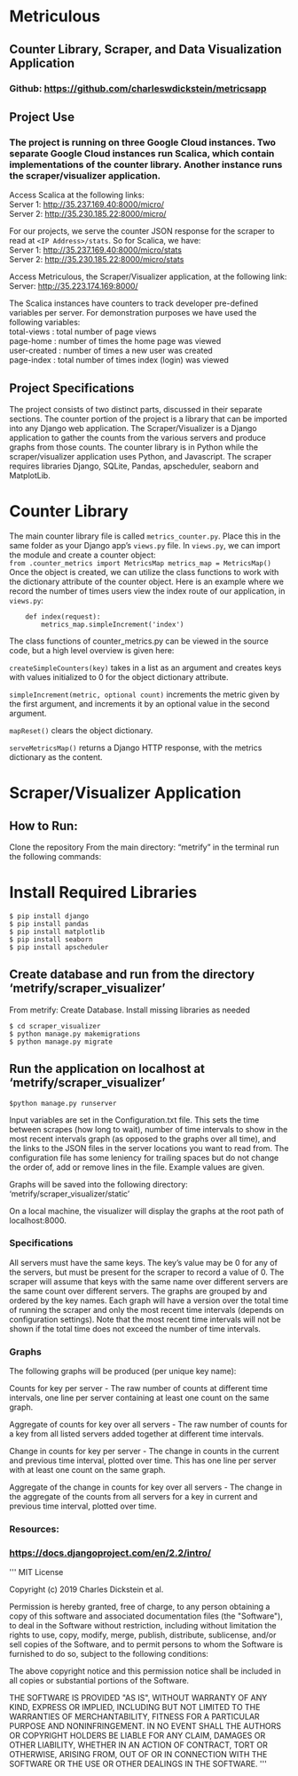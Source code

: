 # Metriculous
## Counter Library, Scraper, and Data Visualization Application
### Github: https://github.com/charleswdickstein/metricsapp

## Project Use

### The project is running on three Google Cloud instances. Two separate Google Cloud instances run Scalica, which contain implementations of the counter library. Another instance runs the scraper/visualizer application. 

Access Scalica at the following links: <br/>
Server 1: http://35.237.169.40:8000/micro/ <br/>
Server 2: http://35.230.185.22:8000/micro/

For our projects, we serve the counter JSON response for the scraper to read at
 `<IP Address>/stats`. So for Scalica, we have:<br/>
Server 1: http://35.237.169.40:8000/micro/stats<br/>
Server 2: http://35.230.185.22:8000/micro/stats

Access Metriculous, the Scraper/Visualizer application, at the following link:<br/>
Server: http://35.223.174.169:8000/


The Scalica instances have counters to track developer pre-defined variables per server. For demonstration purposes we have used the following variables:<br/>
total-views : total number of page views<br/>
page-home : number of times the home page was viewed<br/>
user-created : number of times a new user was created<br/>
page-index : total number of times index (login) was viewed

## Project Specifications

The project consists of two distinct parts, discussed in their separate sections. The counter portion of the project is a library that can be imported into any Django web application. The Scraper/Visualizer is a Django application to gather the counts from the various servers and produce graphs from those counts. The counter library is in Python while the scraper/visualizer application uses Python, and Javascript. The scraper requires libraries Django, SQLite, Pandas, apscheduler, seaborn and MatplotLib.



# Counter Library

The main counter library file is called `metrics_counter.py`. Place this in the same folder as your Django app’s `views.py` file. In `views.py`, we can import the module and create a counter object:<br/>
	```from .counter_metrics import MetricsMap
	metrics_map = MetricsMap()```
Once the object is created, we can utilize the class functions to work with the dictionary attribute of the counter object. Here is an example where we record the number of times users view the index route of our application, in `views.py`:<br/>
```	metrics_map = MetricsMap()
	def index(request):
	    metrics_map.simpleIncrement('index')
```

The class functions of counter_metrics.py can be viewed in the source code, but a high level overview is given here:<br/>

`createSimpleCounters(key)` takes in a list as an argument and creates keys with values initialized to 0 for the object dictionary attribute.<br/>

`simpleIncrement(metric, optional count)` increments the metric given by the first argument, and increments it by an optional value in the second argument. <br/>

`mapReset()` clears the object dictionary. <br/>

`serveMetricsMap()` returns a Django HTTP response, with the metrics dictionary as the content.
	

	

# Scraper/Visualizer Application

## How to Run:
Clone the repository
From the main directory: “metrify” in the terminal run the following commands:<br/>
# Install Required Libraries
```
$ pip install django
$ pip install pandas
$ pip install matplotlib
$ pip install seaborn
$ pip install apscheduler
```
## Create database and run from the directory ‘metrify/scraper_visualizer’
From metrify:
Create Database. Install missing libraries as needed 
```
$ cd scraper_visualizer
$ python manage.py makemigrations
$ python manage.py migrate
```
## Run the application on localhost at ‘metrify/scraper_visualizer’
`$python manage.py runserver`

Input variables are set in the Configuration.txt file. This sets the time between scrapes (how long to wait), number of time intervals to show in the most recent intervals graph (as opposed to the graphs over all time), and the links to the JSON files in the server locations you want to read from. The configuration file has some leniency for trailing spaces but do not change the order of, add or remove lines in the file. Example values are given.

Graphs will be saved into the following directory: ‘metrify/scraper_visualizer/static’

On a local machine, the visualizer will display the graphs at the root path of localhost:8000.

### Specifications

All servers must have the same keys. The key’s value may be 0 for any of the servers, but must be present for the scraper to record a value of 0. The scraper will assume that keys with the same name over different servers are the same count over different servers. 
The graphs are grouped by and ordered by the key names. Each graph will have a version over the total time of running the scraper and only the most recent time intervals (depends on configuration settings). Note that the most recent time intervals will not be shown if the total time does not exceed the number of time intervals. 

### Graphs

The following graphs will be produced (per unique key name):

Counts for key per server - The raw number of counts at different time intervals, one line per server containing at least one count on the same graph.

Aggregate of counts for key over all servers - The raw number of counts for a key from all listed servers added together at different time intervals.

Change in counts for key per server - The change in counts in the current and previous time interval, plotted over time. This has one line per server with at least one count on the same graph.

Aggregate of the change in counts for key over all servers - The change in the aggregate of the counts from all servers for a key in current and previous time interval, plotted over time.


### Resources:
### https://docs.djangoproject.com/en/2.2/intro/

'''
MIT License

Copyright (c) 2019 Charles Dickstein et al.

Permission is hereby granted, free of charge, to any person obtaining a copy
of this software and associated documentation files (the "Software"), to deal
in the Software without restriction, including without limitation the rights
to use, copy, modify, merge, publish, distribute, sublicense, and/or sell
copies of the Software, and to permit persons to whom the Software is
furnished to do so, subject to the following conditions:

The above copyright notice and this permission notice shall be included in all
copies or substantial portions of the Software.

THE SOFTWARE IS PROVIDED "AS IS", WITHOUT WARRANTY OF ANY KIND, EXPRESS OR
IMPLIED, INCLUDING BUT NOT LIMITED TO THE WARRANTIES OF MERCHANTABILITY,
FITNESS FOR A PARTICULAR PURPOSE AND NONINFRINGEMENT. IN NO EVENT SHALL THE
AUTHORS OR COPYRIGHT HOLDERS BE LIABLE FOR ANY CLAIM, DAMAGES OR OTHER
LIABILITY, WHETHER IN AN ACTION OF CONTRACT, TORT OR OTHERWISE, ARISING FROM,
OUT OF OR IN CONNECTION WITH THE SOFTWARE OR THE USE OR OTHER DEALINGS IN THE
SOFTWARE.
'''
